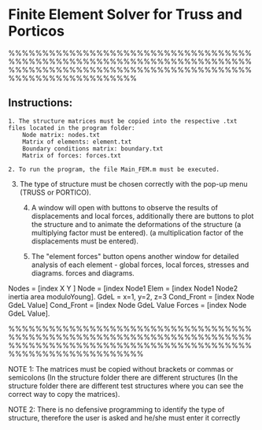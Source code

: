 # Finite Element Solver for Truss and Porticos

%%%%%%%%%%%%%%%%%%%%%%%%%%%%%%%%%%%%%%%%%%%%%%%%%%%%%%%%%%%%%%%%%%%%%%%%%%%%%%%%%%%%%%%%%%%%%%%%%%%%%%%%%%%%%%%%%%%%%%%%%%%%%%%
## Instructions:
	1. The structure matrices must be copied into the respective .txt files located in the program folder:
		Node matrix: nodes.txt
		Matrix of elements: element.txt
		Boundary conditions matrix: boundary.txt
		Matrix of forces: forces.txt

	2. To run the program, the file Main_FEM.m must be executed.

3. The type of structure must be chosen correctly with the pop-up menu (TRUSS or PORTICO).
	
	4. A window will open with buttons to observe the results of displacements and local forces,
	additionally there are buttons to plot the structure and to animate the deformations of the structure (a multiplying factor must be entered). 
	(a multiplication factor of the displacements must be entered).

	5. The "element forces" button opens another window for detailed analysis of each element - global forces, local forces, stresses and diagrams.
	forces and diagrams.

Nodes = [index X Y ] Node = [index Node1
Elem = [index Node1 Node2 inertia area moduloYoung].
GdeL = x=1, y=2, z=3
Cond_Front = [index Node GdeL Value] Cond_Front = [index Node GdeL Value
Forces = [index Node GdeL Value].

%%%%%%%%%%%%%%%%%%%%%%%%%%%%%%%%%%%%%%%%%%%%%%%%%%%%%%%%%%%%%%%%%%%%%%%%%%%%%%%%%%%%%%%%%%%%%%%%%%%%%%%%%%%%%%%%%%%%%%%%%%%%%%%%

NOTE 1:
	The matrices must be copied without brackets or commas or semicolons (In the structure folder there are different structures
	(In the structure folder there are different test structures where you can see the correct way to copy the matrices).

NOTE 2:
	There is no defensive programming to identify the type of structure, therefore the user is asked and he/she must
	enter it correctly
